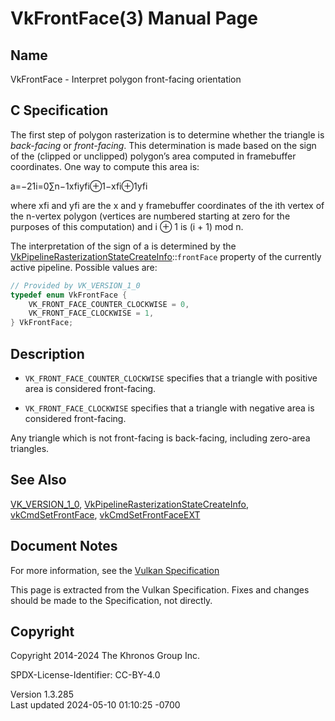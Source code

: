 # VkFrontFace(3) Manual Page

## Name

VkFrontFace - Interpret polygon front-facing orientation



## <a href="#_c_specification" class="anchor"></a>C Specification

The first step of polygon rasterization is to determine whether the
triangle is *back-facing* or *front-facing*. This determination is made
based on the sign of the (clipped or unclipped) polygon’s area computed
in framebuffer coordinates. One way to compute this area is:

a=−21​i=0∑n−1​xfi​yfi⊕1​−xfi⊕1​yfi​

where xfi​ and yfi​ are the x and y framebuffer coordinates of the ith
vertex of the n-vertex polygon (vertices are numbered starting at zero
for the purposes of this computation) and i ⊕ 1 is (i + 1) mod n.

The interpretation of the sign of a is determined by the
[VkPipelineRasterizationStateCreateInfo](https://registry.khronos.org/vulkan/specs/1.3-extensions/man/html/VkPipelineRasterizationStateCreateInfo.html)::`frontFace`
property of the currently active pipeline. Possible values are:

``` c
// Provided by VK_VERSION_1_0
typedef enum VkFrontFace {
    VK_FRONT_FACE_COUNTER_CLOCKWISE = 0,
    VK_FRONT_FACE_CLOCKWISE = 1,
} VkFrontFace;
```

## <a href="#_description" class="anchor"></a>Description

- `VK_FRONT_FACE_COUNTER_CLOCKWISE` specifies that a triangle with
  positive area is considered front-facing.

- `VK_FRONT_FACE_CLOCKWISE` specifies that a triangle with negative area
  is considered front-facing.

Any triangle which is not front-facing is back-facing, including
zero-area triangles.

## <a href="#_see_also" class="anchor"></a>See Also

[VK_VERSION_1_0](https://registry.khronos.org/vulkan/specs/1.3-extensions/man/html/VK_VERSION_1_0.html),
[VkPipelineRasterizationStateCreateInfo](https://registry.khronos.org/vulkan/specs/1.3-extensions/man/html/VkPipelineRasterizationStateCreateInfo.html),
[vkCmdSetFrontFace](https://registry.khronos.org/vulkan/specs/1.3-extensions/man/html/vkCmdSetFrontFace.html),
[vkCmdSetFrontFaceEXT](https://registry.khronos.org/vulkan/specs/1.3-extensions/man/html/vkCmdSetFrontFaceEXT.html)

## <a href="#_document_notes" class="anchor"></a>Document Notes

For more information, see the <a
href="https://registry.khronos.org/vulkan/specs/1.3-extensions/html/vkspec.html#VkFrontFace"
target="_blank" rel="noopener">Vulkan Specification</a>

This page is extracted from the Vulkan Specification. Fixes and changes
should be made to the Specification, not directly.

## <a href="#_copyright" class="anchor"></a>Copyright

Copyright 2014-2024 The Khronos Group Inc.

SPDX-License-Identifier: CC-BY-4.0

Version 1.3.285  
Last updated 2024-05-10 01:10:25 -0700
